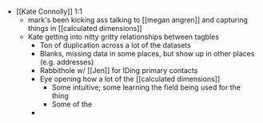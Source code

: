 - [[Kate Connolly]] 1:1
	- mark's been kicking ass talking to [[megan angren]] and capturing things in [[calculated dimensions]]
	- Kate getting into nitty gritty relationships between tagbles
		- Ton of duplication across a lot of the datasets
		- Blanks, missing data in some places, but show up in other places (e.g. addresses)
		- Rabbithole w/ [[Jen]] for IDing primary contacts
		- Eye opening how a lot of the [[calculated dimensions]]
			- Some intuitive; some learning the field being used for the thing
			- Some of the
		-